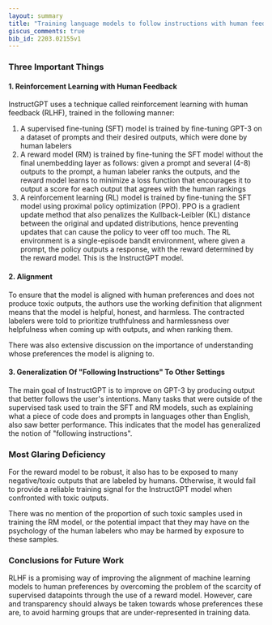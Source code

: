 ```yaml
---
layout: summary
title: "Training language models to follow instructions with human feedback (InstructGPT)"
giscus_comments: true
bib_id: 2203.02155v1
---
```


### Three Important Things

#### 1. Reinforcement Learning with Human Feedback

InstructGPT uses a technique called reinforcement learning with human feedback (RLHF),
trained in the following manner:

1. A supervised fine-tuning (SFT) model is trained by fine-tuning GPT-3 on
   a dataset of prompts and their desired outputs, which were done by human labelers
2. A reward model (RM) is trained by fine-tuning the SFT model without the final
   unembedding layer as follows: given a prompt and several (4-8) outputs to the
   prompt, a human labeler ranks the outputs, and the reward model learns to
   minimize a loss function that encourages it to output a score for each
   output that agrees with the human rankings
3. A reinforcement learning (RL) model is trained by fine-tuning the SFT model
   using proximal policy optimization (PPO). PPO is a gradient update method
   that also penalizes the Kullback-Leibler (KL) distance between the original and
   updated distributions, hence preventing updates that can cause the policy to
   veer off too much. The RL environment is a single-episode bandit environment,
   where given a prompt, the policy outputs a response, with the reward determined
   by the reward model. This is the InstructGPT model.

#### 2. Alignment

To ensure that the model is aligned with human preferences and does not produce
toxic outputs, the authors use the working definition that alignment means that
the model is helpful, honest, and harmless. The contracted labelers were told
to prioritize truthfulness and harmlessness over helpfulness when coming up with
outputs, and when ranking them.

There was also extensive discussion on the importance of understanding whose
preferences the model is aligning to.

#### 3. Generalization Of "Following Instructions" To Other Settings

The main goal of InstructGPT is to improve on GPT-3 by producing output
that better follows the user's intentions. Many tasks that were
outside of the supervised task used to train the SFT and RM models,
such as explaining what a piece of code does and prompts in
languages other than English, also saw better performance.
This indicates that the model has generalized the notion of
"following instructions".

### Most Glaring Deficiency

For the reward model to be robust, it also has to be exposed to many negative/toxic
outputs that are labeled by humans. Otherwise, it would fail to provide a reliable
training signal for the InstructGPT model when confronted with toxic outputs.

There was no mention of the proportion of such toxic samples used in training
the RM model, or the potential impact that they may have on the
psychology of the human labelers who may be harmed by exposure to these samples.

### Conclusions for Future Work

RLHF is a promising way of improving the alignment of machine learning models to
human preferences by overcoming the problem of the scarcity of supervised
datapoints through the use of a reward model.
However, care and transparency should always be taken towards whose preferences these are,
to avoid harming groups that are under-represented in training data.
